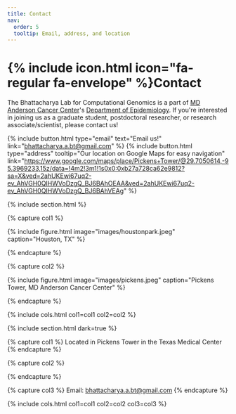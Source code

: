 ```yaml
---
title: Contact
nav:
  order: 5
  tooltip: Email, address, and location
---
```


# {% include icon.html icon="fa-regular fa-envelope" %}Contact

The Bhattacharya Lab for Computational Genomics is a part of [MD Anderson Cancer Center](https://www.mdanderson.org/)'s
[Department of Epidemiology](https://www.mdanderson.org/research/departments-labs-institutes/departments-divisions/epidemiology.html).
If you're interested in joining us as a graduate student, postdoctoral researcher, or research associate/scientist,
please contact us!

{%
  include button.html
  type="email"
  text="Email us!"
  link="bhattacharya.a.bt@gmail.com"
%}
{%
  include button.html
  type="address"
  tooltip="Our location on Google Maps for easy navigation"
  link="https://www.google.com/maps/place/Pickens+Tower/@29.7050614,-95.3969233,15z/data=!4m2!3m1!1s0x0:0xb27a728ca62e9812?sa=X&ved=2ahUKEwi67uq2-ev_AhVGH0QIHWVoDzgQ_BJ6BAhOEAA&ved=2ahUKEwi67uq2-ev_AhVGH0QIHWVoDzgQ_BJ6BAhVEAg"
%}

{% include section.html %}

{% capture col1 %}

{%
  include figure.html
  image="images/houstonpark.jpeg"
  caption="Houston, TX"
%}

{% endcapture %}

{% capture col2 %}

{%
  include figure.html
  image="images/pickens.jpeg"
  caption="Pickens Tower, MD Anderson Cancer Center"
%}

{% endcapture %}

{% include cols.html col1=col1 col2=col2 %}

{% include section.html dark=true %}

{% capture col1 %}
Located in Pickens Tower in the Texas Medical Center
{% endcapture %}

{% capture col2 %}

{% endcapture %}

{% capture col3 %}
Email: bhattacharya.a.bt@gmail.com
{% endcapture %}

{% include cols.html col1=col1 col2=col2 col3=col3 %}
